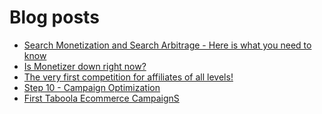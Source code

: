 # Blog posts
<!-- BLOG-POST-LIST:START -->
- [Search Monetization and Search Arbitrage - Here is what you need to know](https://afflift.com/f/threads/search-monetization-and-search-arbitrage-here-is-what-you-need-to-know.8185/)
- [Is Monetizer down right now?](https://afflift.com/f/threads/is-monetizer-down-right-now.10234/)
- [The very first competition for affiliates of all levels!](https://afflift.com/f/threads/the-very-first-competition-for-affiliates-of-all-levels.10007/)
- [Step 10 - Campaign Optimization](https://afflift.com/f/threads/step-10-campaign-optimization.7481/)
- [First Taboola Ecommerce CampaignS](https://afflift.com/f/threads/first-taboola-ecommerce-campaigns.10375/)
<!-- BLOG-POST-LIST:END -->
